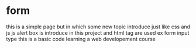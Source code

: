 # form
this is a simple page  but in which some  new topic introduce just like css and js 
js alert box is introduce in this project and html tag are used  ex form input type 
this is a basic code  learning  a web developement course
